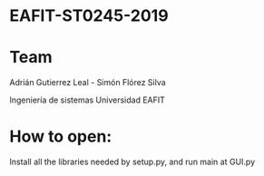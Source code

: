 # EAFIT-ST0245-2019

# Team
Adrián Gutierrez Leal       -      Simón Flórez Silva

Ingeniería de sistemas
Universidad EAFIT

# How to open:

Install all the libraries needed by setup.py, and run main at GUI.py

